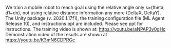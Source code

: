 We train a mobile robot to reach goal using the relative angle only s=(theta, d1~dn), not using relative distance information any more (DeltaX, DeltaY). 
The Unity package (v. 2020.1.17f1), the training configuration file (ML Agent Release 10), and instructions ppt are included. Please see ppt for instructions.
The training video is shown at: https://youtu.be/aNPAP3v0gHc
Demonstration video of the results are shown at https://youtu.be/K3mN6CDPRGc
